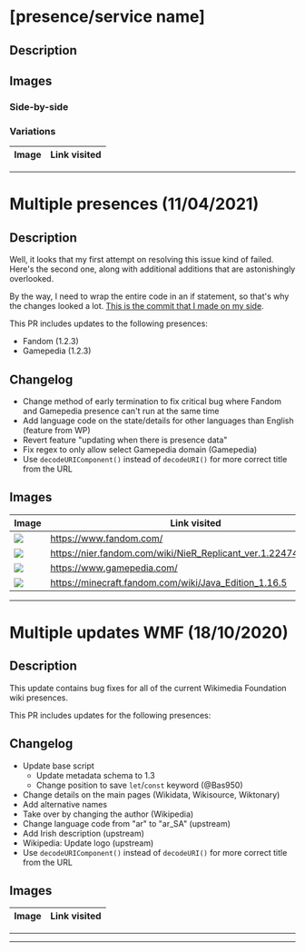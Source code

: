 # [presence/service name]

## Description

## Images

### Side-by-side

### Variations

| Image | Link visited |
| ----- | ------------ |

----

# Multiple presences (11/04/2021)

## Description

Well, it looks that my first attempt on resolving this issue kind of failed. Here's the second one, along with additional additions that are astonishingly overlooked.

By the way, I need to wrap the entire code in an if statement, so that's why the changes looked a lot. [This is the commit that I made on my side](https://github.com/Hans5958/PreMiD-Presences-Personal/commit/1bb39bcebab078759503f9236b6e9f0382d08cbb).

This PR includes updates to the following presences:

- Fandom (1.2.3)
- Gamepedia (1.2.3)

## Changelog

- Change method of early termination to fix critical bug where Fandom and Gamepedia presence can't run at the same time
- Add language code on the state/details for other languages than English (feature from WP)
- Revert feature "updating when there is presence data"
- Fix regex to only allow select Gamepedia domain (Gamepedia)
- Use `decodeURIComponent()` instead of `decodeURI()` for more correct title from the URL

## Images

| Image | Link visited |
| ----- | ------------ |
| ![](https://user-images.githubusercontent.com/11584103/114367476-acbee480-9ba6-11eb-9082-af2dc7ce3b39.png) | https://www.fandom.com/ |
| ![](https://user-images.githubusercontent.com/11584103/114367482-ae88a800-9ba6-11eb-9ec3-1765efe685f0.png) | <https://nier.fandom.com/wiki/NieR_Replicant_ver.1.22474487139...> |
| ![](https://user-images.githubusercontent.com/11584103/114367491-b0526b80-9ba6-11eb-9272-24f1d52a438c.png) | https://www.gamepedia.com/ |
| ![](https://user-images.githubusercontent.com/11584103/114368150-530aea00-9ba7-11eb-9afd-d9a7203221e3.png) | https://minecraft.fandom.com/wiki/Java_Edition_1.16.5 |

----

# Multiple updates WMF (18/10/2020) 

## Description

This update contains bug fixes for all of the current Wikimedia Foundation wiki presences.

This PR includes updates for the following presences:

## Changelog

- Update base script
  - Update metadata schema to 1.3
  - Change position to save `let`/`const` keyword (@Bas950)
- Change details on the main pages (Wikidata, Wikisource, Wiktonary)
- Add alternative names
- Take over by changing the author (Wikipedia)
- Change language code from "ar" to "ar_SA" (upstream)
- Add Irish description (upstream)
- Wikipedia: Update logo (upstream)
- Use `decodeURIComponent()` instead of `decodeURI()` for more correct title from the URL

## Images

| Image | Link visited |
| ----- | ------------ |



----

<!-- 
var images = ``.split("\n")

var links = ``.split("\n")

console.log(images.length, links.length, images.length === links.length)

images = images.map(value => value.replace(/\[.+\]/, "[]"))
var result = images.map((value, index) => {
	if (value !== "") return `| ${value} | ${links[index]} |`
})
console.log(result.join("\n"))
-->

---